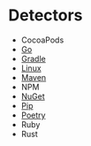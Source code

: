 # Detectors

- CocoaPods
- [Go](go.md)
- [Gradle](gradle.md)
- [Linux](linux.md)
- [Maven](maven.md)
- NPM
- [NuGet](nuget.md)
- [Pip](pip.md)
- [Poetry](poetry.md)
- Ruby
- Rust
